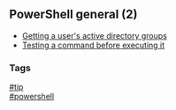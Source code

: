 ## PowerShell general (2)

- [Getting a user's active directory groups](getting-user-ad-groups.md)
- [Testing a command before executing it](testing-command.md)

### Tags
[#tip](../../tips.md)  
[#powershell](../powershell.md)